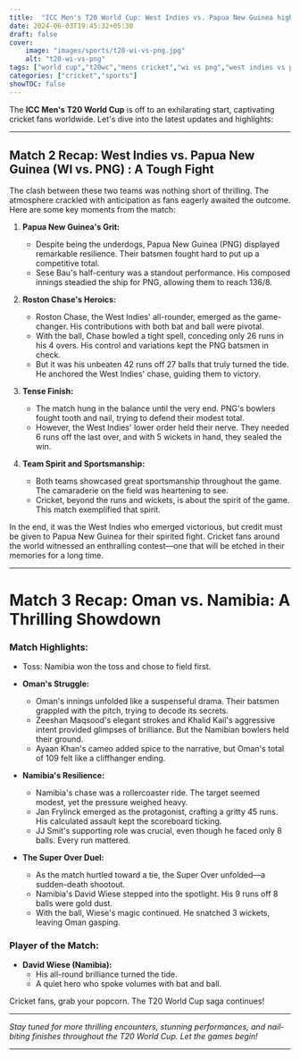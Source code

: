 ```yaml
---
title:  "ICC Men's T20 World Cup: West Indies vs. Papua New Guinea highlights"
date: 2024-06-03T19:45:32+05:30
draft: false
cover:
    image: "images/sports/t20-wi-vs-png.jpg"
    alt: "t20-wi-vs-png"
tags: ["world cup","t20wc","mens cricket","wi vs png","west indies vs papua new guinea"]
categories: ["cricket","sports"]
showTOC: false
---
```


The **ICC Men's T20 World Cup** is off to an exhilarating start, captivating cricket fans worldwide. Let's dive into the latest updates and highlights:

---

## Match 2 Recap: West Indies vs. Papua New Guinea (WI vs. PNG) : A Tough Fight

The clash between these two teams was nothing short of thrilling. The atmosphere crackled with anticipation as fans eagerly awaited the outcome. Here are some key moments from the match:

1. **Papua New Guinea's Grit:**
    - Despite being the underdogs, Papua New Guinea (PNG) displayed remarkable resilience. Their batsmen fought hard to put up a competitive total.
    - Sese Bau's half-century was a standout performance. His composed innings steadied the ship for PNG, allowing them to reach 136/8.

2. **Roston Chase's Heroics:**
    - Roston Chase, the West Indies' all-rounder, emerged as the game-changer. His contributions with both bat and ball were pivotal.
    - With the ball, Chase bowled a tight spell, conceding only 26 runs in his 4 overs. His control and variations kept the PNG batsmen in check.
    - But it was his unbeaten 42 runs off 27 balls that truly turned the tide. He anchored the West Indies' chase, guiding them to victory.

3. **Tense Finish:**
    - The match hung in the balance until the very end. PNG's bowlers fought tooth and nail, trying to defend their modest total.
    - However, the West Indies' lower order held their nerve. They needed 6 runs off the last over, and with 5 wickets in hand, they sealed the win.

4. **Team Spirit and Sportsmanship:**
    - Both teams showcased great sportsmanship throughout the game. The camaraderie on the field was heartening to see.
    - Cricket, beyond the runs and wickets, is about the spirit of the game. This match exemplified that spirit.

In the end, it was the West Indies who emerged victorious, but credit must be given to Papua New Guinea for their spirited fight. Cricket fans around the world witnessed an enthralling contest—one that will be etched in their memories for a long time.




---

# Match 3 Recap: **Oman vs. Namibia: A Thrilling Showdown**

### **Match Highlights:**

- Toss: Namibia won the toss and chose to field first.

- **Oman's Struggle:**
    - Oman's innings unfolded like a suspenseful drama. Their batsmen grappled with the pitch, trying to decode its secrets.
    - Zeeshan Maqsood's elegant strokes and Khalid Kail's aggressive intent provided glimpses of brilliance. But the Namibian bowlers held their ground.
    - Ayaan Khan's cameo added spice to the narrative, but Oman's total of 109 felt like a cliffhanger ending.

- **Namibia's Resilience:**
    - Namibia's chase was a rollercoaster ride. The target seemed modest, yet the pressure weighed heavy.
    - Jan Frylinck emerged as the protagonist, crafting a gritty 45 runs. His calculated assault kept the scoreboard ticking.
    - JJ Smit's supporting role was crucial, even though he faced only 8 balls. Every run mattered.

- **The Super Over Duel:**
    - As the match hurtled toward a tie, the Super Over unfolded—a sudden-death shootout.
    - Namibia's David Wiese stepped into the spotlight. His 9 runs off 8 balls were gold dust.
    - With the ball, Wiese's magic continued. He snatched 3 wickets, leaving Oman gasping.

### **Player of the Match:**
- **David Wiese (Namibia):**
    - His all-round brilliance turned the tide.
    - A quiet hero who spoke volumes with bat and ball.

Cricket fans, grab your popcorn. The T20 World Cup saga continues!

---

_Stay tuned for more thrilling encounters, stunning performances, and nail-biting finishes throughout the T20 World Cup. Let the games begin!_


---

